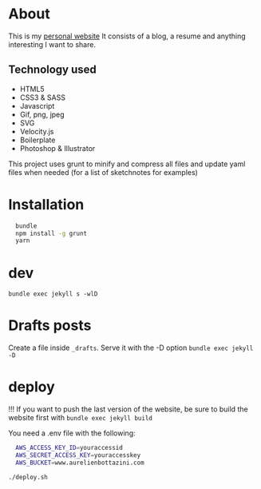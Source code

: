 # About

  This is my [personal website](http://aurelienbottazini.com)
  It consists of a blog, a resume and anything interesting I want to share.

## Technology used

- HTML5
- CSS3 & SASS
- Javascript
- Gif, png, jpeg
- SVG
- Velocity.js
- Boilerplate
- Photoshop & Illustrator

This project uses grunt to minify and compress all files and update yaml files when needed (for a list of sketchnotes for examples)

# Installation

```bash
  bundle
  npm install -g grunt
  yarn
```

# dev

  `bundle exec jekyll s -wlD`

# Drafts posts

  Create a file inside `_drafts`. Serve it with the -D option `bundle exec jekyll -D`

# deploy

  !!! If you want to push the last version of the website, be sure to build the website first with `bundle exec jekyll build`

  You need a .env file with the following:
```bash
  AWS_ACCESS_KEY_ID=youraccessid
  AWS_SECRET_ACCESS_KEY=youraccesskey
  AWS_BUCKET=www.aurelienbottazini.com
```

  `./deploy.sh`
